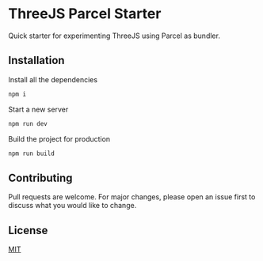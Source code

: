 # ThreeJS Parcel Starter

Quick starter for experimenting ThreeJS using Parcel as bundler.

## Installation

Install all the dependencies

```bash
npm i
```
Start a new server
```bash
npm run dev
```

Build the project for production

```bash
npm run build
```


## Contributing
Pull requests are welcome. For major changes, please open an issue first to discuss what you would like to change.


## License
[MIT](https://choosealicense.com/licenses/mit/)